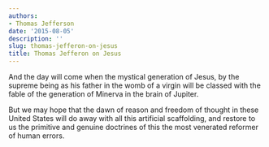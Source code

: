 ```yaml
---
authors:
- Thomas Jefferson
date: '2015-08-05'
description: ''
slug: thomas-jefferon-on-jesus
title: Thomas Jefferon on Jesus
---
```

And the day will come when the mystical generation of Jesus, by the supreme being as his father in the womb of a virgin will be classed with the fable of the generation of Minerva in the brain of Jupiter.

But we may hope that the dawn of reason and freedom of thought in these United States will do away with all this artificial scaffolding, and restore to us the primitive and genuine doctrines of this the most venerated reformer of human errors.



